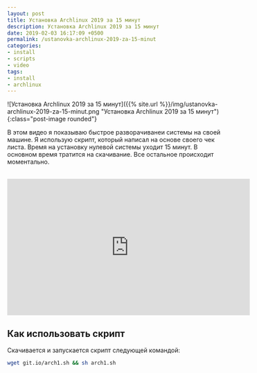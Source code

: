 ```yaml
---
layout: post
title: Установка Archlinux 2019 за 15 минут
description: Установка Archlinux 2019 за 15 минут
date: 2019-02-03 16:17:09 +0500
permalink: /ustanovka-archlinux-2019-za-15-minut
categories: 
- install
- scripts
- video
tags:
- install
- archlinux
---
```

![Установка Archlinux 2019 за 15 минут]({{% site.url %}}/img/ustanovka-archlinux-2019-za-15-minut.png "Установка Archlinux 2019 за 15 минут"){:class="post-image rounded"}

В этом видео я показываю быстрое разворачиванеи системы на своей машине.
Я использую скрипт, который написал на основе своего чек листа. Время на установку нулевой системы уходит 15 минут. В основном время тратится на скачивание. Все остальное происходит моментально.

<br><iframe width="560" height="315" src="https://www.youtube.com/embed/nvVF_qKDUeM" frameborder="0" allow="accelerometer; autoplay; encrypted-media; gyroscope; picture-in-picture" allowfullscreen></iframe>

## Как использовать скрипт

Скачивается и запускается скрипт следующей командой:
```sh
wget git.io/arch1.sh && sh arch1.sh
```

